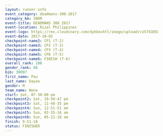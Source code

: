 ```yaml
---
layout: runner-info 
event_category: deadmans-300-2017 
category_km: 30KM 
event-title: DEADMANS 300 2017 
event-location: Rizal Philippines 
event-logo: https://res.cloudinary.com/dykbosktl/image/upload/v1574385898/Logo/2017-DM300-Logo_ljecaw.jpg 
event-date: 2017-10-02 
checkpoint-name2: CP1 (T-2) 
checkpoint-name3: CP2 (T-3) 
checkpoint-name4: CP3 (T-4) 
checkpoint-name5: CP6 (T-5) 
checkpoint-name6: FINISH (T-6) 
overall_rank: 108
gender_rank: 88
bib: 30097
first_name: Pau
last_name: Dayao
gender: M
team_name: None
start: Sat, 07-30-00 pm
checkpoint2: Sat, 10-50-47 pm
checkpoint3: Sat, 11-48-35 pm
checkpoint4: Sun, 12-51-51 am
checkpoint5: Sun, 02-55-16 am
checkpoint6: Sun, 05-21-18 am
finish: 9-51-18
status: FINISHER
---
```

